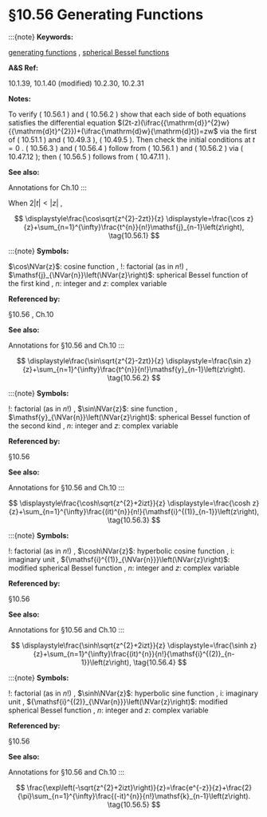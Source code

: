 # §10.56 Generating Functions

:::{note}
**Keywords:**

[generating functions](http://dlmf.nist.gov/search/search?q=generating%20functions) , [spherical Bessel functions](http://dlmf.nist.gov/search/search?q=spherical%20Bessel%20functions)

**A&S Ref:**

10.1.39, 10.1.40 (modified) 10.2.30, 10.2.31

**Notes:**

To verify ( 10.56.1 ) and ( 10.56.2 ) show that each side of both equations satisfies the differential equation $(2t-z)(\ifrac{{\mathrm{d}}^{2}w}{{\mathrm{d}t}^{2}})+(\ifrac{\mathrm{d}w}{\mathrm{d}t})=zw$ via the first of ( 10.51.1 ) and ( 10.49.3 ), ( 10.49.5 ). Then check the initial conditions at $t=0$ . ( 10.56.3 ) and ( 10.56.4 ) follow from ( 10.56.1 ) and ( 10.56.2 ) via ( 10.47.12 ); then ( 10.56.5 ) follows from ( 10.47.11 ).

**See also:**

Annotations for Ch.10
:::

When $2|t|<|z|$ ,

<a id="EGx1"></a>

$$
\displaystyle\frac{\cos\sqrt{z^{2}-2zt}}{z} \displaystyle=\frac{\cos z}{z}+\sum_{n=1}^{\infty}\frac{t^{n}}{n!}\mathsf{j}_{n-1}\left(z\right), \tag{10.56.1}
$$

:::{note}
**Symbols:**

$\cos\NVar{z}$: cosine function , $!$: factorial (as in $n!$) , $\mathsf{j}_{\NVar{n}}\left(\NVar{z}\right)$: spherical Bessel function of the first kind , $n$: integer and $z$: complex variable

**Referenced by:**

§10.56 , Ch.10

**See also:**

Annotations for §10.56 and Ch.10
:::

$$
\displaystyle\frac{\sin\sqrt{z^{2}-2zt}}{z} \displaystyle=\frac{\sin z}{z}+\sum_{n=1}^{\infty}\frac{t^{n}}{n!}\mathsf{y}_{n-1}\left(z\right). \tag{10.56.2}
$$

:::{note}
**Symbols:**

$!$: factorial (as in $n!$) , $\sin\NVar{z}$: sine function , $\mathsf{y}_{\NVar{n}}\left(\NVar{z}\right)$: spherical Bessel function of the second kind , $n$: integer and $z$: complex variable

**Referenced by:**

§10.56

**See also:**

Annotations for §10.56 and Ch.10
:::

<a id="EGx2"></a>

$$
\displaystyle\frac{\cosh\sqrt{z^{2}+2izt}}{z} \displaystyle=\frac{\cosh z}{z}+\sum_{n=1}^{\infty}\frac{(it)^{n}}{n!}{\mathsf{i}^{(1)}_{n-1}}\left(z\right), \tag{10.56.3}
$$

:::{note}
**Symbols:**

$!$: factorial (as in $n!$) , $\cosh\NVar{z}$: hyperbolic cosine function , $\mathrm{i}$: imaginary unit , ${\mathsf{i}^{(1)}_{\NVar{n}}}\left(\NVar{z}\right)$: modified spherical Bessel function , $n$: integer and $z$: complex variable

**Referenced by:**

§10.56

**See also:**

Annotations for §10.56 and Ch.10
:::

$$
\displaystyle\frac{\sinh\sqrt{z^{2}+2izt}}{z} \displaystyle=\frac{\sinh z}{z}+\sum_{n=1}^{\infty}\frac{(it)^{n}}{n!}{\mathsf{i}^{(2)}_{n-1}}\left(z\right), \tag{10.56.4}
$$

:::{note}
**Symbols:**

$!$: factorial (as in $n!$) , $\sinh\NVar{z}$: hyperbolic sine function , $\mathrm{i}$: imaginary unit , ${\mathsf{i}^{(2)}_{\NVar{n}}}\left(\NVar{z}\right)$: modified spherical Bessel function , $n$: integer and $z$: complex variable

**Referenced by:**

§10.56

**See also:**

Annotations for §10.56 and Ch.10
:::


<a id="E5"></a>
$$
\frac{\exp\left(-\sqrt{z^{2}+2izt}\right)}{z}=\frac{e^{-z}}{z}+\frac{2}{\pi}\sum_{n=1}^{\infty}\frac{(-it)^{n}}{n!}\mathsf{k}_{n-1}\left(z\right). \tag{10.56.5}
$$
